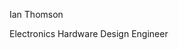 Ian Thomson

Electronics Hardware Design Engineer

<!---
iedthomson/iedthomson is a ✨ special ✨ repository because its `README.md` (this file) appears on your GitHub profile.
You can click the Preview link to take a look at your changes.
--->
